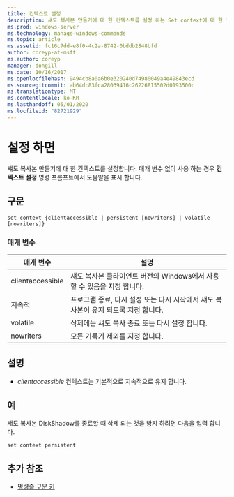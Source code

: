 ```yaml
---
title: 컨텍스트 설정
description: 섀도 복사본 만들기에 대 한 컨텍스트를 설정 하는 Set context에 대 한 참조 항목입니다.
ms.prod: windows-server
ms.technology: manage-windows-commands
ms.topic: article
ms.assetid: fc16c7dd-e8f0-4c2a-8742-0bddb2848bfd
author: coreyp-at-msft
ms.author: coreyp
manager: dongill
ms.date: 10/16/2017
ms.openlocfilehash: 9494cb8a0a6b0e320240d74980049a4e49843ecd
ms.sourcegitcommit: ab64dc83fca28039416c26226815502d0193500c
ms.translationtype: MT
ms.contentlocale: ko-KR
ms.lasthandoff: 05/01/2020
ms.locfileid: "82721929"
---
```

# <a name="set-contex"></a>설정 하면

섀도 복사본 만들기에 대 한 컨텍스트를 설정합니다. 매개 변수 없이 사용 하는 경우 **컨텍스트 설정** 명령 프롬프트에서 도움말을 표시 합니다.



## <a name="syntax"></a>구문

```
set context {clientaccessible | persistent [nowriters] | volatile [nowriters]}
```

### <a name="parameters"></a>매개 변수

|매개 변수|설명|
|---------|-----------|
|clientaccessible|섀도 복사본 클라이언트 버전의 Windows에서 사용할 수 있음을 지정 합니다.|
|지속적|프로그램 종료, 다시 설정 또는 다시 시작에서 섀도 복사본이 유지 되도록 지정 합니다.|
|volatile|삭제에는 섀도 복사 종료 또는 다시 설정 합니다.|
|nowriters|모든 기록기 제외를 지정 합니다.|

## <a name="remarks"></a>설명

-   *clientaccessible* 컨텍스트는 기본적으로 지속적으로 유지 합니다.

## <a name="examples"></a>예

섀도 복사본 DiskShadow를 종료할 때 삭제 되는 것을 방지 하려면 다음을 입력 합니다.
```
set context persistent
```

## <a name="additional-references"></a>추가 참조

- [명령줄 구문 키](command-line-syntax-key.md)